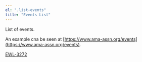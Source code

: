 ```yaml
---
el: ".list-events"
title: "Events List"
---
```

List of events.

An example cna be seen at [https://www.ama-assn.org/events](https://www.ama-assn.org/events).

[EWL-3272](https://issues.ama-assn.org/browse/EWL-3272)
